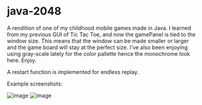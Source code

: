 # java-2048

A rendition of one of my childhood mobile games made in Java. I learned from my previous GUI of Tic Tac Toe, and now the gamePanel is tied to the window size. This means that the window can be made smaller or larger and the game board will stay at the perfect size. I've also been enjoying using gray-scale lately for the color pallette hence the monochrome look here. Enjoy.

A restart function is implemented for endless replay.

Example screenshots:

![image](https://github.com/user-attachments/assets/8edf5336-4382-47e7-8c6b-11fa1b1d25c0)
![image](https://github.com/user-attachments/assets/b0e38fca-4996-48e5-907d-31e9dfe0ffe1)
